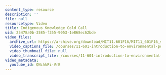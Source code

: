 ```yaml
---
content_type: resource
description: ''
file: null
resourcetype: Video
title: Indigenous Knowledge Cold Call
uid: 25478a0b-3585-f355-9053-1e868ec62bde
video_files:
  archive_url: https://archive.org/download/MIT11.601F16/MIT11_601F16_s07_Cold_Call_300k.mp4
  video_captions_file: /courses/11-601-introduction-to-environmental-policy-and-planning-fall-2016/03b932c57f885b48ab511259fbdb5760_QNchkFi-VrE.vtt
  video_thumbnail_file: null
  video_transcript_file: /courses/11-601-introduction-to-environmental-policy-and-planning-fall-2016/725475dd6176a47ff75dd52baa3470c0_QNchkFi-VrE.pdf
video_metadata:
  youtube_id: QNchkFi-VrE
---
```

